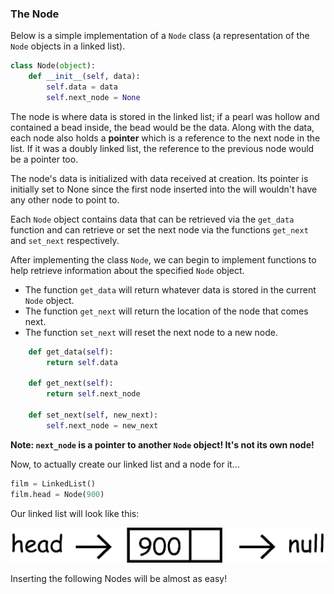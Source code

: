 <!--title={Linked Lists}-->

<!--badges={Algorithms:10}-->

<!--concepts={Node Implementation}-->

### The Node

Below is a simple implementation of a `Node` class (a representation of the `Node` objects in a linked list). 

```python
class Node(object):
    def __init__(self, data):
        self.data = data
        self.next_node = None
```
The node is where data is stored in the linked list; if a pearl was hollow and contained a bead inside, the bead would be the data. Along with the data, each node also holds a **pointer** which is a reference to the next node in the list. If it was a doubly linked list, the reference to the previous node would be a pointer too. 

The node's data is initialized with data received at creation. Its pointer is initially set to None since the first node inserted into the will wouldn't have any other node to point to.

Each `Node` object contains data that can be retrieved via the `get_data` function and can retrieve or set the next node via the functions `get_next` and `set_next` respectively.

After implementing the class `Node`, we can begin to implement functions to help retrieve information about the specified `Node` object.

- The function `get_data` will return whatever data is stored in the current `Node` object.
- The function `get_next` will return the location of the node that comes next.
- The function `set_next` will reset the next node to a new node.

```python
    def get_data(self):
        return self.data

    def get_next(self):
        return self.next_node 

    def set_next(self, new_next):
        self.next_node = new_next
```

**Note: `next_node` is a pointer to another `Node` object! It's not its own node!**

Now, to actually create our linked list and a node for it...

```python
film = LinkedList()
film.head = Node(900)
```
Our linked list will look like this:

<img src="../images/2.jpg" style="zoom: 50%;" />



Inserting the following Nodes will be almost as easy!